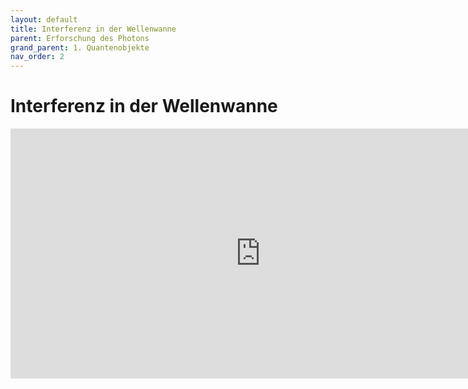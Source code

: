 ```yaml
---
layout: default
title: Interferenz in der Wellenwanne
parent: Erforschung des Photons
grand_parent: 1. Quantenobjekte
nav_order: 2
---
```


# Interferenz in der Wellenwanne
<iframe scrolling="no" src="https://www.geogebra.org/material/iframe/id/mz23jbk2/width/1210/height/517/border/888888/smb/false/stb/false/stbh/false/ai/false/asb/false/sri/false/rc/false/ld/false/sdz/false/ctl/false" width="800px" height="400px" style="border:0px;"> </iframe>
